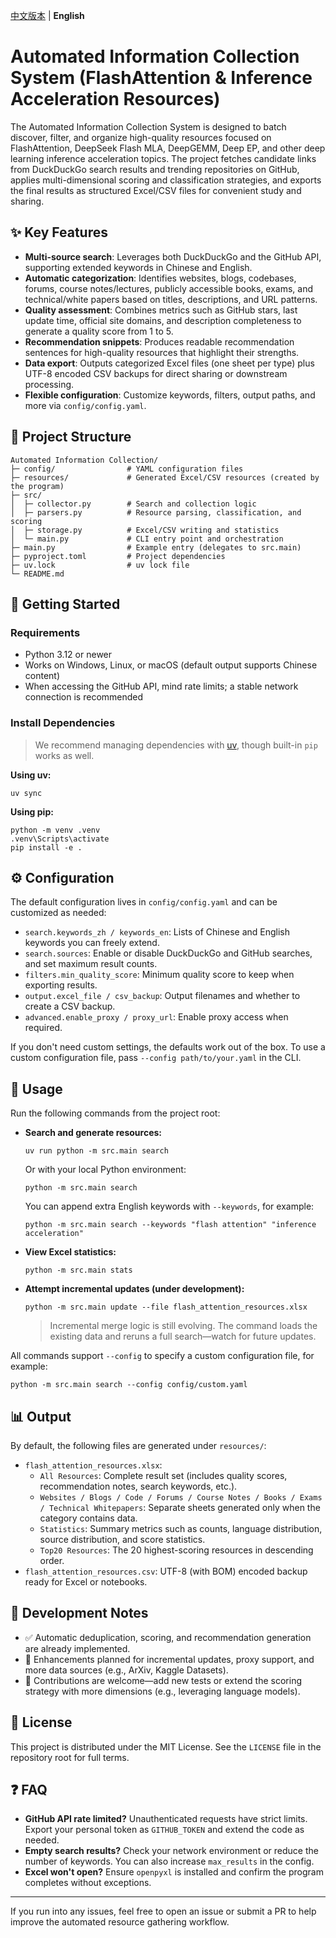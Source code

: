 [中文版本](README.md) | **English**

# Automated Information Collection System (FlashAttention & Inference Acceleration Resources)

The Automated Information Collection System is designed to batch discover, filter, and organize high-quality resources focused on FlashAttention, DeepSeek Flash MLA, DeepGEMM, Deep EP, and other deep learning inference acceleration topics. The project fetches candidate links from DuckDuckGo search results and trending repositories on GitHub, applies multi-dimensional scoring and classification strategies, and exports the final results as structured Excel/CSV files for convenient study and sharing.

## ✨ Key Features
- **Multi-source search**: Leverages both DuckDuckGo and the GitHub API, supporting extended keywords in Chinese and English.
- **Automatic categorization**: Identifies websites, blogs, codebases, forums, course notes/lectures, publicly accessible books, exams, and technical/white papers based on titles, descriptions, and URL patterns.
- **Quality assessment**: Combines metrics such as GitHub stars, last update time, official site domains, and description completeness to generate a quality score from 1 to 5.
- **Recommendation snippets**: Produces readable recommendation sentences for high-quality resources that highlight their strengths.
- **Data export**: Outputs categorized Excel files (one sheet per type) plus UTF-8 encoded CSV backups for direct sharing or downstream processing.
- **Flexible configuration**: Customize keywords, filters, output paths, and more via `config/config.yaml`.

## 📁 Project Structure
```
Automated Information Collection/
├─ config/                # YAML configuration files
├─ resources/             # Generated Excel/CSV resources (created by the program)
├─ src/
│  ├─ collector.py        # Search and collection logic
│  ├─ parsers.py          # Resource parsing, classification, and scoring
│  ├─ storage.py          # Excel/CSV writing and statistics
│  └─ main.py             # CLI entry point and orchestration
├─ main.py                # Example entry (delegates to src.main)
├─ pyproject.toml         # Project dependencies
├─ uv.lock                # uv lock file
└─ README.md
```

## 🚀 Getting Started
### Requirements
- Python 3.12 or newer
- Works on Windows, Linux, or macOS (default output supports Chinese content)
- When accessing the GitHub API, mind rate limits; a stable network connection is recommended

### Install Dependencies
> We recommend managing dependencies with [uv](https://github.com/astral-sh/uv), though built-in `pip` works as well.

**Using uv:**
```
uv sync
```

**Using pip:**
```
python -m venv .venv
.venv\Scripts\activate
pip install -e .
```

## ⚙️ Configuration
The default configuration lives in `config/config.yaml` and can be customized as needed:
- `search.keywords_zh / keywords_en`: Lists of Chinese and English keywords you can freely extend.
- `search.sources`: Enable or disable DuckDuckGo and GitHub searches, and set maximum result counts.
- `filters.min_quality_score`: Minimum quality score to keep when exporting results.
- `output.excel_file / csv_backup`: Output filenames and whether to create a CSV backup.
- `advanced.enable_proxy / proxy_url`: Enable proxy access when required.

If you don't need custom settings, the defaults work out of the box. To use a custom configuration file, pass `--config path/to/your.yaml` in the CLI.

## 🧪 Usage
Run the following commands from the project root:

- **Search and generate resources:**
  ```
  uv run python -m src.main search
  ```
  Or with your local Python environment:
  ```
  python -m src.main search
  ```
  You can append extra English keywords with `--keywords`, for example:
  ```
  python -m src.main search --keywords "flash attention" "inference acceleration"
  ```

- **View Excel statistics:**
  ```
  python -m src.main stats
  ```

- **Attempt incremental updates (under development):**
  ```
  python -m src.main update --file flash_attention_resources.xlsx
  ```
  > Incremental merge logic is still evolving. The command loads the existing data and reruns a full search—watch for future updates.

All commands support `--config` to specify a custom configuration file, for example:
```
python -m src.main search --config config/custom.yaml
```

## 📊 Output
By default, the following files are generated under `resources/`:
- `flash_attention_resources.xlsx`:
  - `All Resources`: Complete result set (includes quality scores, recommendation notes, search keywords, etc.).
  - `Websites / Blogs / Code / Forums / Course Notes / Books / Exams / Technical Whitepapers`: Separate sheets generated only when the category contains data.
  - `Statistics`: Summary metrics such as counts, language distribution, source distribution, and score statistics.
  - `Top20 Resources`: The 20 highest-scoring resources in descending order.
- `flash_attention_resources.csv`: UTF-8 (with BOM) encoded backup ready for Excel or notebooks.

## 🔧 Development Notes
- ✅ Automatic deduplication, scoring, and recommendation generation are already implemented.
- 🚧 Enhancements planned for incremental updates, proxy support, and more data sources (e.g., ArXiv, Kaggle Datasets).
- 🧪 Contributions are welcome—add new tests or extend the scoring strategy with more dimensions (e.g., leveraging language models).

## 📄 License
This project is distributed under the MIT License. See the `LICENSE` file in the repository root for full terms.

## ❓ FAQ
- **GitHub API rate limited?** Unauthenticated requests have strict limits. Export your personal token as `GITHUB_TOKEN` and extend the code as needed.
- **Empty search results?** Check your network environment or reduce the number of keywords. You can also increase `max_results` in the config.
- **Excel won't open?** Ensure `openpyxl` is installed and confirm the program completes without exceptions.

---

If you run into any issues, feel free to open an issue or submit a PR to help improve the automated resource gathering workflow.
